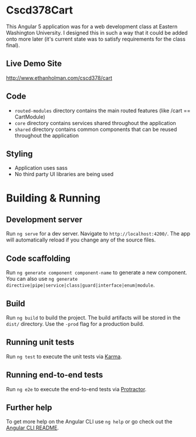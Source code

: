 # Cscd378Cart

This Angular 5 application was for a web development class at Eastern Washington University. I designed this in such a way that it could be added onto more later (it's current state was to satisfy requirements for the class final).

## Live Demo Site

<http://www.ethanholman.com/cscd378/cart>

## Code

* `routed-modules` directory contains the main routed features (like /cart == CartModule)
* `core` directory contains services shared throughout the application
* `shared` directory contains common components that can be reused throughout the application

## Styling

* Application uses sass
* No third party UI libraries are being used

# Building & Running

## Development server

Run `ng serve` for a dev server. Navigate to `http://localhost:4200/`. The app will automatically reload if you change any of the source files.

## Code scaffolding

Run `ng generate component component-name` to generate a new component. You can also use `ng generate directive|pipe|service|class|guard|interface|enum|module`.

## Build

Run `ng build` to build the project. The build artifacts will be stored in the `dist/` directory. Use the `-prod` flag for a production build.

## Running unit tests

Run `ng test` to execute the unit tests via [Karma](https://karma-runner.github.io).

## Running end-to-end tests

Run `ng e2e` to execute the end-to-end tests via [Protractor](http://www.protractortest.org/).

## Further help

To get more help on the Angular CLI use `ng help` or go check out the [Angular CLI README](https://github.com/angular/angular-cli/blob/master/README.md).
